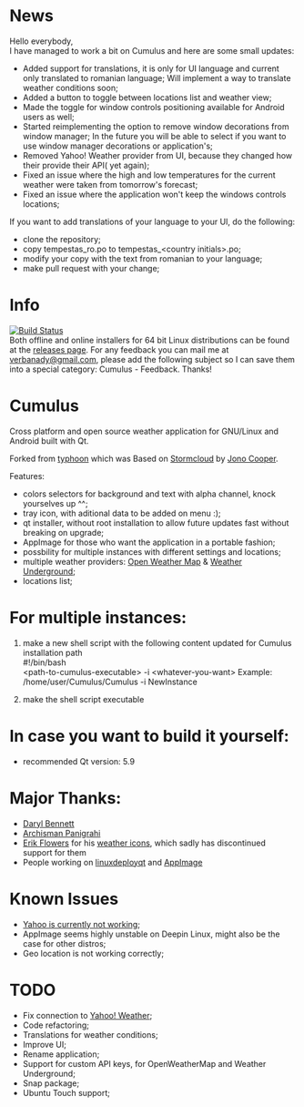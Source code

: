 # News
Hello everybody,  
I have managed to work a bit on Cumulus and here are some small updates:
- Added support for translations, it is only for UI language and current only translated to romanian language; Will implement a way to translate weather conditions soon;
- Added a button to toggle between locations list and weather view;
- Made the toggle for window controls positioning available for Android users as well;
- Started reimplementing the option to remove window decorations from window manager; In the future you will be able to select if you want to use window manager decorations or application's;
- Removed Yahoo! Weather provider from UI, because they changed how their provide their API( yet again);
- Fixed an issue where the high and low temperatures for the current weather were taken from tomorrow's forecast;
- Fixed an issue where the application won't keep the windows controls locations;

If you want to add translations of your language to your UI, do the following:
- clone the repository;
- copy tempestas_ro.po to tempestas_\<country initials\>.po;
- modify your copy with the text from romanian to your language;
- make pull request with your change;

# Info  
[![Build Status](https://travis-ci.org/vadrian89/cumulus-qt.svg?branch=master)](https://travis-ci.org/vadrian89/cumulus-qt)   
Both offline and online installers for 64 bit Linux distributions can be found at the [releases page](https://github.com/vadrian89/cumulus-qt/releases).
For any feedback you can mail me at verbanady@gmail.com, please add the following subject so I can save them into a special category: Cumulus - Feedback.
Thanks!

# Cumulus
Cross platform and open source weather application for GNU/Linux and Android built with Qt.

Forked from [typhoon](https://github.com/apandada1/typhoon) which was
Based on [Stormcloud](https://github.com/consindo/stormcloud/) by [Jono Cooper](https://twitter.com/consindo).

Features:
- colors selectors for background and text with alpha channel, knock yourselves up ^^;
- tray icon, with aditional data to be added on menu :);
- qt installer, without root installation to allow future updates fast without breaking on upgrade;
- AppImage for those who want the application in a portable fashion;
- possbility for multiple instances with different settings and locations;
- multiple weather providers: [Open Weather Map](http://openweathermap.org/) & [Weather Underground](https://www.wunderground.com/?apiref=697599e3b1e7adec);
- locations list;

# For multiple instances:

1. make a new shell script with the following content updated for Cumulus installation path  
#!/bin/bash  
\<path-to-cumulus-executable> -i \<whatever-you-want>
Example: /home/user/Cumulus/Cumulus -i NewInstance

2. make the shell script executable

# In case you want to build it yourself:

- recommended Qt version: 5.9  

# Major Thanks:
- [Daryl Bennett](https://github.com/kd8bny)
- [Archisman Panigrahi](https://github.com/apandada1)
- [Erik Flowers](https://github.com/erikflowers) for his [weather icons](https://github.com/erikflowers/weather-icons),
which sadly has discontinued support for them  
- People working on [linuxdeployqt](https://github.com/probonopd/linuxdeployqt) and [AppImage](https://github.com/AppImage)    

# Known Issues
- [Yahoo is currently not working](https://github.com/vadrian89/cumulus-qt/issues/40);
- AppImage seems highly unstable on Deepin Linux, might also be the case for other distros;
- Geo location is not working correctly;

# TODO
- Fix connection to [Yahoo! Weather](http://weather.yahoo.com);
- Code refactoring;
- Translations for weather conditions;
- Improve UI;
- Rename application;
- Support for custom API keys, for OpenWeatherMap and Weather Underground;
- Snap package;
- Ubuntu Touch support;
